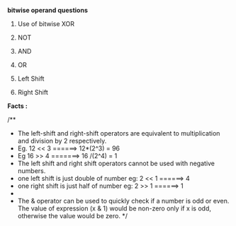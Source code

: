 **bitwise operand questions**

1. Use of bitwise XOR

2. NOT

3. AND

4. OR

5. Left Shift

6. Right Shift


**Facts :**

/**
 * The left-shift and right-shift operators are equivalent to multiplication and division by 2 respectively.
 * Eg. 12 << 3 ======> 12*(2^3) = 96
 * Eg 16 >> 4 =======> 16 /(2^4) = 1
 * The left shift and right shift operators cannot be used with negative numbers.
 * one left shift is just double of number eg: 2 << 1 ======> 4
 * one right shift is just half of number eg: 2 >> 1 ======> 1
 * 
 * The & operator can be used to quickly check if a number is odd or even. The value of expression (x & 1) would be non-zero only if x is odd, otherwise the value would be zero.
 */
